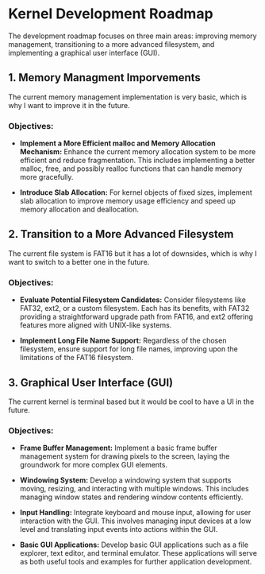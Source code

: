 # Kernel Development Roadmap

The development roadmap focuses on three main areas: improving memory management,
transitioning to a more advanced filesystem, and implementing a graphical user
interface (GUI).

## 1. Memory Managment Imporvements

The current memory management implementation is very basic, which is why I want
to improve it in the future.

### Objectives:
- **Implement a More Efficient malloc and Memory Allocation Mechanism:** Enhance the
current memory allocation system to be more efficient and reduce fragmentation.
This includes implementing a better malloc, free, and possibly realloc functions
that can handle memory more gracefully.

- **Introduce Slab Allocation:** For kernel objects of fixed sizes, implement
slab allocation to improve memory usage efficiency and speed up memory allocation and deallocation.

## 2. Transition to a More Advanced Filesystem
The current file system is FAT16 but it has a lot of downsides, which is why
I want to switch to a better one in the future.

### Objectives:
- **Evaluate Potential Filesystem Candidates:** Consider filesystems like FAT32,
ext2, or a custom filesystem. Each has its benefits, with FAT32 providing a
straightforward upgrade path from FAT16, and ext2 offering features more
aligned with UNIX-like systems.

- **Implement Long File Name Support:** Regardless of the chosen filesystem, ensure
support for long file names, improving upon the limitations of the FAT16 filesystem.

## 3. Graphical User Interface (GUI)

The current kernel is terminal based but it would be cool to have a UI in the future.

### Objectives:
- **Frame Buffer Management:** Implement a basic frame buffer management system for
drawing pixels to the screen, laying the groundwork for more complex GUI elements.

- **Windowing System:** Develop a windowing system that supports moving, resizing,
and interacting with multiple windows. This includes managing window states and
rendering window contents efficiently.

- **Input Handling:** Integrate keyboard and mouse input, allowing for user
interaction with the GUI. This involves managing input devices at a low level
and translating input events into actions within the GUI.

- **Basic GUI Applications:** Develop basic GUI applications such as a
file explorer, text editor, and terminal emulator. These applications will
serve as both useful tools and examples for further application development.




